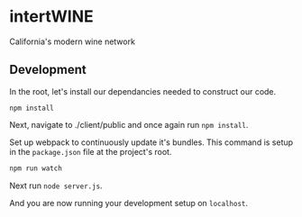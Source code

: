 # intertWINE
California's modern wine network


## Development

In the root, let's install our dependancies needed to construct our code.

```
npm install
```

Next, navigate to ./client/public and once again run `npm install`.

Set up webpack to continuously update it's bundles.  This command is
setup in the `package.json` file at the project's root.

```bash
npm run watch
```

Next run `node server.js`.

And you are now running your development setup on `localhost`.
